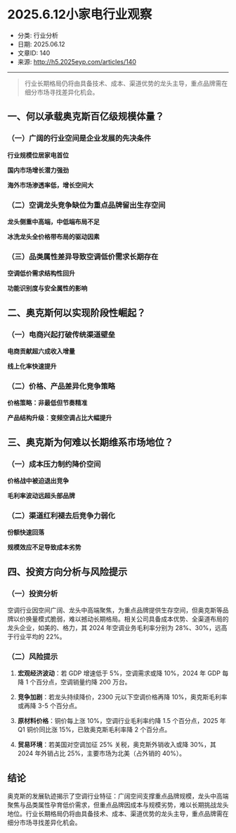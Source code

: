 # 2025.6.12小家电行业观察

- 分类: 行业分析
- 日期: 2025.06.12
- 文章ID: 140
- 来源: http://h5.2025eyp.com/articles/140

---

> 行业长期格局仍将由具备技术、成本、渠道优势的龙头主导，重点品牌需在细分市场寻找差异化机会。

## **一、何以承载奥克斯百亿级规模体量？**

### **（一）广阔的行业空间是企业发展的先决条件**

**行业规模位居家电首位**

**国内市场增长潜力强劲**

**海外市场渗透率低，增长空间大**

### **（二）空调龙头竞争缺位为重点品牌留出生存空间**

**龙头侧重中高端，中低端布局不足**

**冰洗龙头全价格带布局的驱动因素**

### **（三）品类属性差异导致空调低价需求长期存在**

**空调低价需求结构性回升**

**功能识别度与安全属性的影响**

## **二、奥克斯何以实现阶段性崛起？**

### **（一）电商兴起打破传统渠道壁垒**

**电商贡献超六成收入增量**

**线上化率快速提升**

### **（二）价格、产品差异化竞争策略**

**价格策略：非最低但节奏精准**

**产品结构升级：变频空调占比大幅提升**

## **三、奥克斯为何难以长期维系市场地位？**

### **（一）成本压力制约降价空间**

**价格战中被迫退出竞争**

**毛利率波动远超头部品牌**

### **（二）渠道红利褪去后竞争力弱化**

**份额快速回落**

**规模效应不足导致成本劣势**

## **四、投资方向分析与风险提示**

### **（一）投资分析**

空调行业因空间广阔、龙头中高端聚焦，为重点品牌提供生存空间，但奥克斯等品牌以价换量模式脆弱，难以撼动长期格局。相关公司具备成本优势、全渠道布局的龙头企业，如美的、格力，其 2024 年空调业务毛利率分别为 28%、30%，远高于行业平均的 22%。

### **（二）风险提示**

1. **宏观经济波动**：若 GDP 增速低于 5%，空调需求或降 10%，2024 年 GDP 每降 1 个百分点，空调销量约降 200 万台。

2. **竞争加剧**：若龙头持续降价，2300 元以下空调价格再降 10%，奥克斯毛利率或再降 3-5 个百分点。

3. **原材料价格**：铜价每上涨 10%，空调行业毛利率约降 1.5 个百分点，2025 年 Q1 铜价同比涨 15%，已致奥克斯毛利率降 2 个百分点。

4. **贸易环境**：若美国对空调加征 25% 关税，奥克斯外销收入或降 30%，其 2024 年外销占比 25%，主要市场为北美（占外销的 40%）。

## **结论**

奥克斯的发展轨迹揭示了空调行业特征：广阔空间支撑重点品牌规模，龙头中高端聚焦与品类属性孕育低价需求，但重点品牌因成本与规模劣势，难以长期挑战龙头地位。行业长期格局仍将由具备技术、成本、渠道优势的龙头主导，重点品牌需在细分市场寻找差异化机会。
